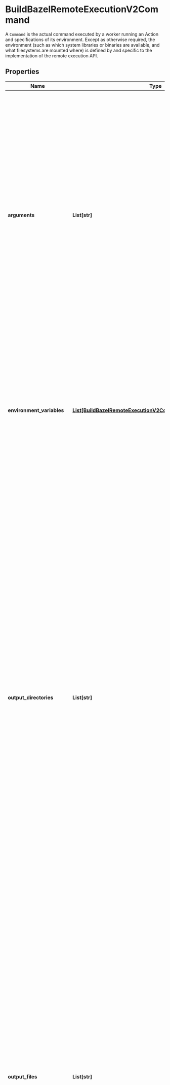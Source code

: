 # BuildBazelRemoteExecutionV2Command

A `Command` is the actual command executed by a worker running an Action and specifications of its environment. Except as otherwise required, the environment (such as which system libraries or binaries are available, and what filesystems are mounted where) is defined by and specific to the implementation of the remote execution API.

## Properties

Name | Type | Description | Notes
------------ | ------------- | ------------- | -------------
**arguments** | **List[str]** | The arguments to the command. The first argument specifies the command to run, which may be either an absolute path, a path relative to the working directory, or an unqualified path (without path separators) which will be resolved using the operating system&#39;s equivalent of the PATH environment variable. Path separators native to the operating system running on the worker SHOULD be used. If the &#x60;environment_variables&#x60; list contains an entry for the PATH environment variable, it SHOULD be respected. If not, the resolution process is implementation-defined. Changed in v2.3. v2.2 and older require that no PATH lookups are performed, and that relative paths are resolved relative to the input root. This behavior can, however, not be relied upon, as most implementations already followed the rules described above. | [optional] 
**environment_variables** | [**List[BuildBazelRemoteExecutionV2CommandEnvironmentVariable]**](BuildBazelRemoteExecutionV2CommandEnvironmentVariable.md) | The environment variables to set when running the program. The worker may provide its own default environment variables; these defaults can be overridden using this field. Additional variables can also be specified. In order to ensure that equivalent Commands always hash to the same value, the environment variables MUST be lexicographically sorted by name. Sorting of strings is done by code point, equivalently, by the UTF-8 bytes. | [optional] 
**output_directories** | **List[str]** | A list of the output directories that the client expects to retrieve from the action. Only the listed directories will be returned (an entire directory structure will be returned as a Tree message digest, see OutputDirectory), as well as files listed in &#x60;output_files&#x60;. Other files or directories that may be created during command execution are discarded. The paths are relative to the working directory of the action execution. The paths are specified using a single forward slash (&#x60;/&#x60;) as a path separator, even if the execution platform natively uses a different separator. The path MUST NOT include a trailing slash, nor a leading slash, being a relative path. The special value of empty string is allowed, although not recommended, and can be used to capture the entire working directory tree, including inputs. In order to ensure consistent hashing of the same Action, the output paths MUST be sorted lexicographically by code point (or, equivalently, by UTF-8 bytes). An output directory cannot be duplicated or have the same path as any of the listed output files. An output directory is allowed to be a parent of another output directory. Directories leading up to the output directories (but not the output directories themselves) are created by the worker prior to execution, even if they are not explicitly part of the input root. DEPRECATED since 2.1: Use &#x60;output_paths&#x60; instead. | [optional] 
**output_files** | **List[str]** | A list of the output files that the client expects to retrieve from the action. Only the listed files, as well as directories listed in &#x60;output_directories&#x60;, will be returned to the client as output. Other files or directories that may be created during command execution are discarded. The paths are relative to the working directory of the action execution. The paths are specified using a single forward slash (&#x60;/&#x60;) as a path separator, even if the execution platform natively uses a different separator. The path MUST NOT include a trailing slash, nor a leading slash, being a relative path. In order to ensure consistent hashing of the same Action, the output paths MUST be sorted lexicographically by code point (or, equivalently, by UTF-8 bytes). An output file cannot be duplicated, be a parent of another output file, or have the same path as any of the listed output directories. Directories leading up to the output files are created by the worker prior to execution, even if they are not explicitly part of the input root. DEPRECATED since v2.1: Use &#x60;output_paths&#x60; instead. | [optional] 
**output_node_properties** | **List[str]** | A list of keys for node properties the client expects to retrieve for output files and directories. Keys are either names of string-based NodeProperty or names of fields in NodeProperties. In order to ensure that equivalent &#x60;Action&#x60;s always hash to the same value, the node properties MUST be lexicographically sorted by name. Sorting of strings is done by code point, equivalently, by the UTF-8 bytes. The interpretation of string-based properties is server-dependent. If a property is not recognized by the server, the server will return an &#x60;INVALID_ARGUMENT&#x60;. | [optional] 
**output_paths** | **List[str]** | A list of the output paths that the client expects to retrieve from the action. Only the listed paths will be returned to the client as output. The type of the output (file or directory) is not specified, and will be determined by the server after action execution. If the resulting path is a file, it will be returned in an OutputFile typed field. If the path is a directory, the entire directory structure will be returned as a Tree message digest, see OutputDirectory Other files or directories that may be created during command execution are discarded. The paths are relative to the working directory of the action execution. The paths are specified using a single forward slash (&#x60;/&#x60;) as a path separator, even if the execution platform natively uses a different separator. The path MUST NOT include a trailing slash, nor a leading slash, being a relative path. In order to ensure consistent hashing of the same Action, the output paths MUST be deduplicated and sorted lexicographically by code point (or, equivalently, by UTF-8 bytes). Directories leading up to the output paths are created by the worker prior to execution, even if they are not explicitly part of the input root. New in v2.1: this field supersedes the DEPRECATED &#x60;output_files&#x60; and &#x60;output_directories&#x60; fields. If &#x60;output_paths&#x60; is used, &#x60;output_files&#x60; and &#x60;output_directories&#x60; will be ignored! | [optional] 
**platform** | [**BuildBazelRemoteExecutionV2Platform**](BuildBazelRemoteExecutionV2Platform.md) |  | [optional] 
**working_directory** | **str** | The working directory, relative to the input root, for the command to run in. It must be a directory which exists in the input tree. If it is left empty, then the action is run in the input root. | [optional] 

## Example

```python
from openapi_client.models.build_bazel_remote_execution_v2_command import BuildBazelRemoteExecutionV2Command

# TODO update the JSON string below
json = "{}"
# create an instance of BuildBazelRemoteExecutionV2Command from a JSON string
build_bazel_remote_execution_v2_command_instance = BuildBazelRemoteExecutionV2Command.from_json(json)
# print the JSON string representation of the object
print(BuildBazelRemoteExecutionV2Command.to_json())

# convert the object into a dict
build_bazel_remote_execution_v2_command_dict = build_bazel_remote_execution_v2_command_instance.to_dict()
# create an instance of BuildBazelRemoteExecutionV2Command from a dict
build_bazel_remote_execution_v2_command_from_dict = BuildBazelRemoteExecutionV2Command.from_dict(build_bazel_remote_execution_v2_command_dict)
```
[[Back to Model list]](../README.md#documentation-for-models) [[Back to API list]](../README.md#documentation-for-api-endpoints) [[Back to README]](../README.md)


